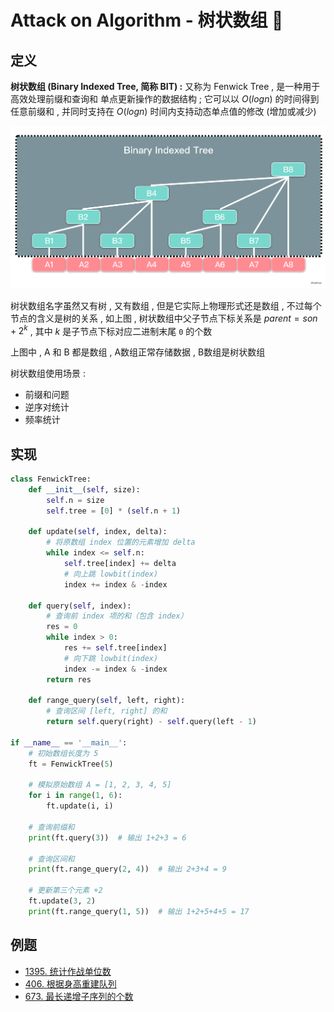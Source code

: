 # Attack on Algorithm - 树状数组 🐝 

## 定义

**树状数组 (Binary Indexed Tree, 简称 BIT) :** 又称为 Fenwick Tree , 是一种用于高效处理前缀和查询和 单点更新操作的数据结构 ; 它可以以 $O(log n)$ 的时间得到任意前缀和 , 并同时支持在 $O(log n)$ 时间内支持动态单点值的修改 (增加或减少)

![fenwick-tree-01](https://github.com/attack-on-backend/algorithm/blob/master/assert/fenwick-tree-01.png?raw=true)

树状数组名字虽然又有树 , 又有数组 , 但是它实际上物理形式还是数组 , 不过每个节点的含义是树的关系 , 如上图 , 树状数组中父子节点下标关系是 $parent=son+2^k$ , 其中 $k$ 是子节点下标对应二进制末尾 `0` 的个数

上图中 , A 和 B 都是数组 , A数组正常存储数据 , B数组是树状数组

树状数组使用场景 : 

- 前缀和问题
- 逆序对统计
- 频率统计

## 实现

```python
class FenwickTree:
    def __init__(self, size):
        self.n = size
        self.tree = [0] * (self.n + 1)

    def update(self, index, delta):
        # 将原数组 index 位置的元素增加 delta
        while index <= self.n:
            self.tree[index] += delta
            # 向上跳 lowbit(index)
            index += index & -index

    def query(self, index):
        # 查询前 index 项的和（包含 index）
        res = 0
        while index > 0:
            res += self.tree[index]
            # 向下跳 lowbit(index)
            index -= index & -index
        return res

    def range_query(self, left, right):
        # 查询区间 [left, right] 的和
        return self.query(right) - self.query(left - 1)

if __name__ == '__main__':
    # 初始数组长度为 5
    ft = FenwickTree(5)

    # 模拟原始数组 A = [1, 2, 3, 4, 5]
    for i in range(1, 6):
        ft.update(i, i)

    # 查询前缀和
    print(ft.query(3))  # 输出 1+2+3 = 6

    # 查询区间和
    print(ft.range_query(2, 4))  # 输出 2+3+4 = 9

    # 更新第三个元素 +2
    ft.update(3, 2)
    print(ft.range_query(1, 5))  # 输出 1+2+5+4+5 = 17
```

## 例题

- [1395. 统计作战单位数](https://leetcode.cn/problems/count-number-of-teams/)
- [406. 根据身高重建队列](https://leetcode.cn/problems/queue-reconstruction-by-height/)
- [673. 最长递增子序列的个数](https://leetcode.cn/problems/number-of-longest-increasing-subsequence/)